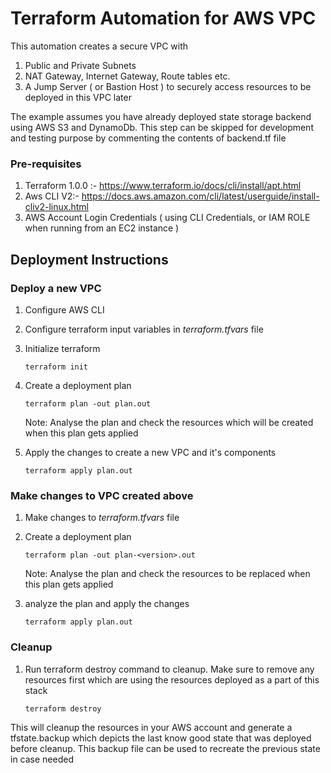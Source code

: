 # Terraform Automation for AWS VPC

This automation creates a secure VPC with
1. Public and Private Subnets
2. NAT Gateway, Internet Gateway, Route tables etc. 
3. A Jump Server ( or Bastion Host ) to securely access resources to be deployed in this VPC later

The example assumes you have already deployed state storage backend using AWS S3 and DynamoDb. This step can be skipped for development and testing purpose by commenting the contents of backend.tf file

### Pre-requisites
1. Terraform 1.0.0 :- https://www.terraform.io/docs/cli/install/apt.html
2. Aws CLI V2:- https://docs.aws.amazon.com/cli/latest/userguide/install-cliv2-linux.html
3. AWS Account Login Credentials ( using CLI Credentials, or IAM ROLE when running from an EC2 instance )

## Deployment Instructions
### Deploy a new VPC

1. Configure AWS CLI

2. Configure terraform input variables in *terraform.tfvars* file

3. Initialize terraform 
    ```
    terraform init
    ```
3. Create a deployment plan
    ```
    terraform plan -out plan.out
    ```
    Note: Analyse the plan and check the resources which will be created when this plan gets applied

5. Apply the changes to create a new VPC and it's components
    ```
    terraform apply plan.out
    ```
### Make changes to VPC created above
1. Make changes to *terraform.tfvars* file
2. Create a deployment plan
    ```
    terraform plan -out plan-<version>.out
    ```
    Note: Analyse the plan and check the resources to be replaced when this plan gets applied

5. analyze the plan and apply the changes
    ```
    terraform apply plan.out
    ```
### Cleanup 
1. Run terraform destroy command to cleanup. Make sure to remove any resources first which are using the resources deployed as a part of this stack
    ```
    terraform destroy
    ```
This will cleanup the resources in your AWS account and generate a tfstate.backup which depicts the last know good state that was deployed before cleanup. This backup file can be used to recreate the previous state in case needed
